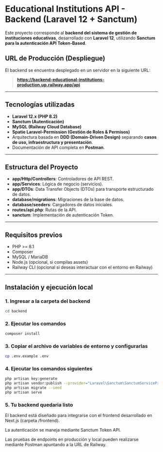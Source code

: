 # Educational Institutions API - Backend (Laravel 12 + Sanctum)

Este proyecto corresponde al **backend del sistema de gestión de instituciones educativas**, desarrollado con **Laravel 12**, utilizando **Sanctum para la autenticación API Token-Based**.

## URL de Producción (Despliegue)
El backend se encuentra desplegado en un servidor en la siguiente URL:

> **https://backend-educational-institutions-production.up.railway.app/api**

---

## Tecnologías utilizadas

- **Laravel 12.x (PHP 8.2)**
- **Sanctum (Autenticación)**
- **MySQL (Railway Cloud Database)**
- **Spatie Laravel-Permission (Gestión de Roles & Permisos)**
- Arquitectura basada en **DDD (Domain-Driven Design)** separando **casos de uso, infraestructura y presentación**.
- Documentación de API completa en **Postman**.

---

## Estructura del Proyecto
- **app/Http/Controllers**: Controladores de API REST.
- **app/Services**: Lógica de negocio (servicios).
- **app/DTOs**: Data Transfer Objects (DTOs) para transporte estructurado de datos.
- **database/migrations**: Migraciones de la base de datos.
- **database/seeders**: Cargadores de datos iniciales.
- **routes/api.php**: Rutas de la API.
- **sanctum**: Implementación de autenticación Token.

---

## Requisitos previos
- PHP >= 8.1
- Composer
- MySQL / MariaDB
- Node.js (opcional, si compilas assets)
- Railway CLI (opcional si deseas interactuar con el entorno en Railway)
  
---

## Instalación y ejecución local

### 1. Ingresar a la carpeta del backend
```bash
cd backend
```

### 2. Ejecutar los comandos
```bash
composer install
```

### 3. Copiar el archivo de variables de entorno y configurarlas
```bash
cp .env.example .env
```

### 4. Ejecutar los comandos siguientes
```bash
php artisan key:generate
php artisan vendor:publish --provider="Laravel\Sanctum\SanctumServiceProvider"
php artisan migrate --seed
php artisan serve
```

### 5. Tu backend quedaria listo
El backend está diseñado para integrarse con el frontend desarrollado en Next.js (carpeta /frontend).

La autenticación se maneja mediante Sanctum Token API.

Las pruebas de endpoints en producción y local pueden realizarse mediante Postman apuntando a la URL de Railway.

